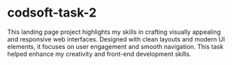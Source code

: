 # codsoft-task-2
This landing page project highlights my skills in crafting visually appealing and responsive web interfaces. Designed with clean layouts and modern UI elements, it focuses on user engagement and smooth navigation. This task helped enhance my creativity and front-end development skills.
